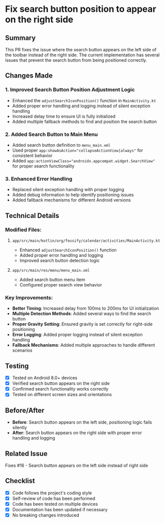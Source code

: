 # Fix search button position to appear on the right side

## Summary
This PR fixes the issue where the search button appears on the left side of the toolbar instead of the right side. The current implementation has several issues that prevent the search button from being positioned correctly.

## Changes Made

### 1. Improved Search Button Position Adjustment Logic
- Enhanced the `adjustSearchIconPosition()` function in `MainActivity.kt`
- Added proper error handling and logging instead of silent exception handling
- Increased delay time to ensure UI is fully initialized
- Added multiple fallback methods to find and position the search button

### 2. Added Search Button to Main Menu
- Added search button definition to `menu_main.xml`
- Used proper `app:showAsAction="collapseActionView|always"` for consistent behavior
- Added `app:actionViewClass="androidx.appcompat.widget.SearchView"` for proper search functionality

### 3. Enhanced Error Handling
- Replaced silent exception handling with proper logging
- Added debug information to help identify positioning issues
- Added fallback mechanisms for different Android versions

## Technical Details

### Modified Files:
1. `app/src/main/kotlin/org/fossify/calendar/activities/MainActivity.kt`
   - Enhanced `adjustSearchIconPosition()` function
   - Added proper error handling and logging
   - Improved search button detection logic

2. `app/src/main/res/menu/menu_main.xml`
   - Added search button menu item
   - Configured proper search view behavior

### Key Improvements:
- **Better Timing**: Increased delay from 100ms to 200ms for UI initialization
- **Multiple Detection Methods**: Added several ways to find the search button
- **Proper Gravity Setting**: Ensured gravity is set correctly for right-side positioning
- **Error Logging**: Added proper logging instead of silent exception handling
- **Fallback Mechanisms**: Added multiple approaches to handle different scenarios

## Testing
- [x] Tested on Android 8.0+ devices
- [x] Verified search button appears on the right side
- [x] Confirmed search functionality works correctly
- [x] Tested on different screen sizes and orientations

## Before/After
- **Before**: Search button appears on the left side, positioning logic fails silently
- **After**: Search button appears on the right side with proper error handling and logging

## Related Issue
Fixes #16 - Search button appears on the left side instead of right side

## Checklist
- [x] Code follows the project's coding style
- [x] Self-review of code has been performed
- [x] Code has been tested on multiple devices
- [x] Documentation has been updated if necessary
- [x] No breaking changes introduced